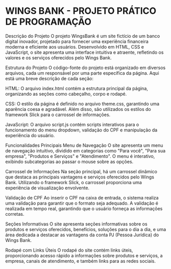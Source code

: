 # WINGS BANK - PROJETO PRÁTICO DE PROGRAMAÇÃO

Descrição do Projeto
O projeto WingsBank é um site fictício de um banco digital inovador, projetado para fornecer uma experiência financeira moderna e eficiente aos usuários. Desenvolvido em HTML, CSS e JavaScript, o site apresenta uma interface intuitiva e atraente, refletindo os valores e os serviços oferecidos pelo Wings Bank.

Estrutura do Projeto
O código-fonte do projeto está organizado em diversos arquivos, cada um responsável por uma parte específica da página. Aqui está uma breve descrição de cada seção:

HTML: O arquivo index.html contém a estrutura principal da página, organizando as seções como cabeçalho, corpo e rodapé.

CSS: O estilo da página é definido no arquivo theme.css, garantindo uma aparência coesa e agradável. Além disso, são utilizados os estilos do framework Slick para o carrossel de informações.

JavaScript: O arquivo script.js contém scripts interativos para o funcionamento do menu dropdown, validação do CPF e manipulação da experiência do usuário.

Funcionalidades Principais
Menu de Navegação
O site apresenta um menu de navegação intuitivo, dividido em categorias como "Para você", "Para sua empresa", "Produtos e Serviços" e "Atendimento". O menu é interativo, exibindo subcategorias ao passar o mouse sobre as opções.

Carrossel de Informações
Na seção principal, há um carrossel dinâmico que destaca as principais vantagens e serviços oferecidos pelo Wings Bank. Utilizando o framework Slick, o carrossel proporciona uma experiência de visualização envolvente.

Validação de CPF
Ao inserir o CPF na caixa de entrada, o sistema realiza uma validação para garantir que o formato seja adequado. A validação é realizada em tempo real, garantindo que o usuário forneça as informações corretas.

Seções Informativas
O site apresenta seções informativas sobre os produtos e serviços oferecidos, benefícios, soluções para o dia a dia, e uma área dedicada a destacar as vantagens da conta PJ (Pessoa Jurídica) do Wings Bank.

Rodapé com Links Úteis
O rodapé do site contém links úteis, proporcionando acesso rápido a informações sobre produtos e serviços, a empresa, canais de atendimento, e também links para as redes sociais.

